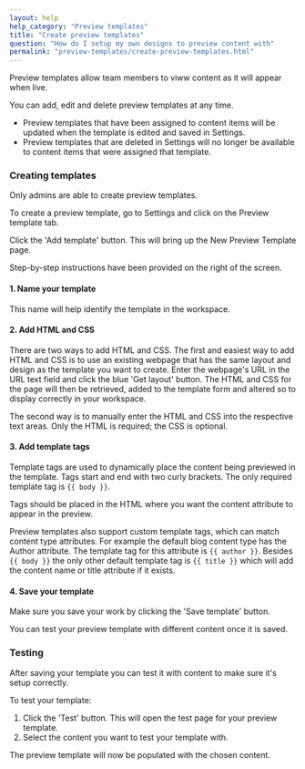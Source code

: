 ```yaml
---
layout: help
help_category: "Preview templates"
title: "Create preview templates"
question: "How do I setup my own designs to preview content with"
permalink: "preview-templates/create-preview-templates.html"
---
```


Preview templates allow team members to viww content as it will appear
when live.

You can add, edit and delete preview templates at any time.

* Preview templates that have been assigned to content items will be
  updated when the template is edited and saved in Settings.
* Preview templates that are deleted in Settings will no longer be
  available to content items that were assigned that template.

###  Creating templates

Only admins are able to create preview templates.

To create a preview template, go to Settings and click on the Preview
template tab.

Click the \'Add template\' button. This will bring up the New Preview
Template page.

Step-by-step instructions have been provided on the right of the screen.

####  1. Name your template

This name will help identify the template in the workspace.

####  2. Add HTML and CSS

There are two ways to add HTML and CSS. The first and easiest way to add
HTML and CSS is to use an existing webpage that has the same layout and
design as the template you want to create. Enter the webpage\'s URL in
the URL text field and click the blue \'Get layout\' button. The HTML
and CSS for the page will then be retrieved, added to the template form
and altered so to display correctly in your workspace.

The second way is to manually enter the HTML and CSS into the respective
text areas. Only the HTML is required; the CSS is optional.

####  3. Add template tags

Template tags are used to dynamically place the content being previewed
in the template. Tags start and end with two curly brackets. The only
required template tag is `{{ body }}`.

Tags should be placed in the HTML where you want the content attribute
to appear in the preview.

Preview templates also support custom template tags, which can match
content type attributes. For example the default blog content type has
the Author attribute. The template tag for this attribute is `{{ author }}`.
Besides `{{ body }}` the only other default template tag is `{{ title }}`
which will add the content name or title attribute if it exists.

####  4. Save your template

Make sure you save your work by clicking the \'Save template\' button.

You can test your preview template with different content once it is
saved.

###  Testing

After saving your template you can test it with content to make sure
it\'s setup correctly.

To test your template:

1.  Click the \'Test\' button. This will open the test page for your
    preview template.
2.  Select the content you want to test your template with.

The preview template will now be populated with the chosen content.

